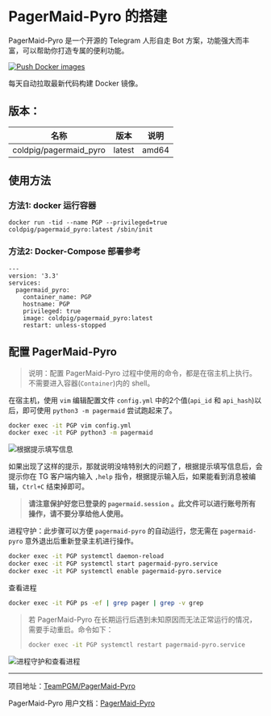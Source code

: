 # PagerMaid-Pyro 的搭建

PagerMaid-Pyro 是一个开源的 Telegram 人形自走 Bot 方案，功能强大而丰富，可以帮助你打造专属的便利功能。

[![Push Docker images](https://github.com/cold-pig/pagermaid-pyro-Docker/actions/workflows/update-docker.yaml/badge.svg)](https://github.com/cold-pig/pagermaid-pyro-Docker/actions/workflows/update-docker.yaml)

每天自动拉取最新代码构建 Docker 镜像。

## 版本：

| 名称                   | 版本   | 说明  |
| ---------------------- | ------ | ----- |
| coldpig/pagermaid_pyro | latest | amd64 |

## 使用方法

### 方法1: docker 运行容器
```docker
docker run -tid --name PGP --privileged=true coldpig/pagermaid_pyro:latest /sbin/init
```

### 方法2: Docker-Compose 部署参考
```docker
---
version: '3.3'
services:
  pagermaid_pyro:
    container_name: PGP
    hostname: PGP
    privileged: true
    image: coldpig/pagermaid_pyro:latest
    restart: unless-stopped
```

## 配置 PagerMaid-Pyro

> 说明：配置 PagerMaid-Pyro 过程中使用的命令，都是在宿主机上执行。不需要进入容器(`Container`)内的 shell。

在宿主机，使用 `vim` 编辑配置文件 `config.yml` 中的2个值(`api_id` 和 `api_hash`)以后，即可使用 `python3 -m pagermaid` 尝试跑起来了。
```bash
docker exec -it PGP vim config.yml
docker exec -it PGP python3 -m pagermaid
```

![根据提示填写信息](https://m.360buyimg.com/babel/jfs/t1/57205/35/21507/60368/62ffbadeE55c6f200/834bff5188efe9ed.jpg)



如果出现了这样的提示，那就说明没啥特别大的问题了，根据提示填写信息后，会提示你在 TG 客户端内输入 `,help` 指令，根据提示输入后，如果能看到消息被编辑，`Ctrl+C` 结束掉即可。



> **请注意保护好您已登录的 `pagermaid.session` 。此文件可以进行账号所有操作，请不要分享给他人使用。**



进程守护：此步骤可以方便 `pagermaid-pyro` 的自动运行，您无需在 `pagermaid-pyro` 意外退出后重新登录主机进行操作。

```bash
docker exec -it PGP systemctl daemon-reload
docker exec -it PGP systemctl start pagermaid-pyro.service
docker exec -it PGP systemctl enable pagermaid-pyro.service
```

查看进程

```bash
docker exec -it PGP ps -ef | grep pager | grep -v grep 
```

> 若 PagerMaid-Pyro 在长期运行后遇到未知原因而无法正常运行的情况，需要手动重启。命令如下：
>
> ```bash
> docker exec -it PGP systemctl restart pagermaid-pyro.service
> ```

![进程守护和查看进程](https://m.360buyimg.com/babel/jfs/t1/194309/23/27332/57334/62ffc31cEf3340139/4d4e5bb1fc940f7f.jpg)

------
项目地址：[TeamPGM/PagerMaid-Pyro](https://github.com/TeamPGM/PagerMaid-Pyro)

PagerMaid-Pyro 用户文档：[PagerMaid-Pyro](https://xtaolabs.com/)